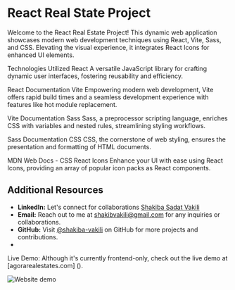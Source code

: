 # React Real State Project

Welcome to the React Real Estate Project! This dynamic web application showcases modern web development techniques using React, Vite, Sass, and CSS. Elevating the visual experience, it integrates React Icons for enhanced UI elements.

Technologies Utilized
React
A versatile JavaScript library for crafting dynamic user interfaces, fostering reusability and efficiency.

React Documentation
Vite
Empowering modern web development, Vite offers rapid build times and a seamless development experience with features like hot module replacement.

Vite Documentation
Sass
Sass, a preprocessor scripting language, enriches CSS with variables and nested rules, streamlining styling workflows.

Sass Documentation
CSS
CSS, the cornerstone of web styling, ensures the presentation and formatting of HTML documents.

MDN Web Docs - CSS
React Icons
Enhance your UI with ease using React Icons, providing an array of popular icon packs as React components.


## Additional Resources

- **LinkedIn:** Let's connect for collaborations [Shakiba Sadat Vakili](https://www.linkedin.com/in/shakiba-vakili/) 
- **Email:** Reach out to me at [shakibvakili@gmail.com](mailto:shakibvakili@gmail.com) for any inquiries or collaborations.
- **GitHub:** Visit [@shakiba-vakili](https://github.com/shakiba-vakili) on GitHub for more projects and contributions.
- 
Live Demo: Although it's currently frontend-only, check out the live demo at [agorarealestates.com] ().

<img src="./public/demo.png" alt="Website demo" title="Real State"  />

